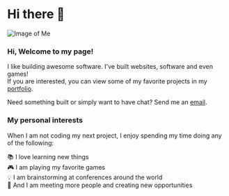 # Hi there 👋

![Image of Me](https://vujable.com/img/vujable5.jpg)

### Hi, Welcome to my page!

I like building awesome software. I've built websites, software and even games!  
If you are interested, you can view some of my favorite projects in my [portfolio](https://vujable.com/#portfolio).

Need something built or simply want to have chat? Send me an [email](mailto:vukasin@nullion.com).



### My personal interests

When I am not coding my next project, I enjoy spending my time doing any of the following:

📚 I love learning new things  
🎮 I am playing my favorite games  
💡 I am brainstorming at conferences around the world  
📱 And I am meeting more people and creating new opportunities  
 
